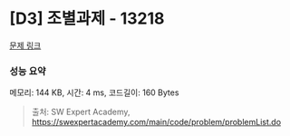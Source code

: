 # [D3] 조별과제 - 13218 

[문제 링크](https://swexpertacademy.com/main/code/problem/problemDetail.do?contestProbId=AXzjvCCq-PwDFASs) 

### 성능 요약

메모리: 144 KB, 시간: 4 ms, 코드길이: 160 Bytes



> 출처: SW Expert Academy, https://swexpertacademy.com/main/code/problem/problemList.do